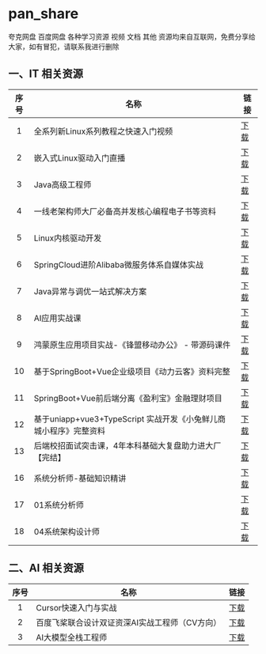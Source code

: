 # pan_share
夸克网盘 百度网盘 各种学习资源 视频 文档 其他
资源均来自互联网，免费分享给大家，如有冒犯，请联系我进行删除

## 一、IT 相关资源

| 序号 | 名称 | 链接 |
|:----:| ---- | ---- |
|1|全系列新Linux系列教程之快速入门视频|[下载](https://pan.quark.cn/s/a7b176cc6edb)|
|2|嵌入式Linux驱动入门直播	|[下载](https://pan.quark.cn/s/c4eca3634a33)|
|3|Java高级工程师|	[下载](https://pan.quark.cn/s/cf021176b2c4)|
|4|一线老架构师大厂必备高并发核心编程电子书等资料|	[下载](https://pan.quark.cn/s/aefd9a0820ec)|
|5|Linux内核驱动开发	|[下载](https://pan.quark.cn/s/dd7f57d0ab3e)|
|6|SpringCloud进阶Alibaba微服务体系自媒体实战|	[下载](https://pan.quark.cn/s/3c0fa11be64c)|
|7|Java异常与调优一站式解决方案|	[下载](https://pan.quark.cn/s/ebc9ee4fd485)|
|8|AI应用实战课|	[下载](https://pan.quark.cn/s/7b565ded65b1)|
|9|鸿蒙原生应用项目实战-《锋盟移动办公》 - 带源码课件	|[下载](https://pan.quark.cn/s/f863effb5732)|
|10|基于SpringBoot+Vue企业级项目《动力云客》资料完整|	[下载](https://pan.quark.cn/s/9923e228b08d)|
|11|SpringBoot+Vue前后端分离《盈利宝》金融理财项目	|[下载](https://pan.quark.cn/s/6bacb1c4facd)|
|12|基于uniapp+vue3+TypeScript 实战开发《小兔鲜儿商城小程序》完整资料	|[下载](https://pan.quark.cn/s/7e8687d971f0)|
|13|后端校招面试突击课，4年本科基础大复盘助力进大厂【完结】|	[下载](https://pan.quark.cn/s/00ddb63740fd)|
|16|	系统分析师-基础知识精讲	|[下载](https://pan.quark.cn/s/1099215ba3ac)|
|17|	01系统分析师	|[下载](https://pan.quark.cn/s/90269181d411)|
|18|	04系统架构设计师	|[下载](https://pan.quark.cn/s/f807beb08fff)|

## 二、AI 相关资源
| 序号 | 名称 | 链接 |
|:----:| ---- | ---- |
|1|	Cursor快速入门与实战|	[下载](https://pan.quark.cn/s/3c23741f2493)|
|2|	百度飞桨联合设计双证资深AI实战工程师（CV方向）|	[下载](https://pan.quark.cn/s/fd89963edae9)|
|3|	AI大模型全栈工程师|	[下载](https://pan.quark.cn/s/fbc481fe0d17)|



